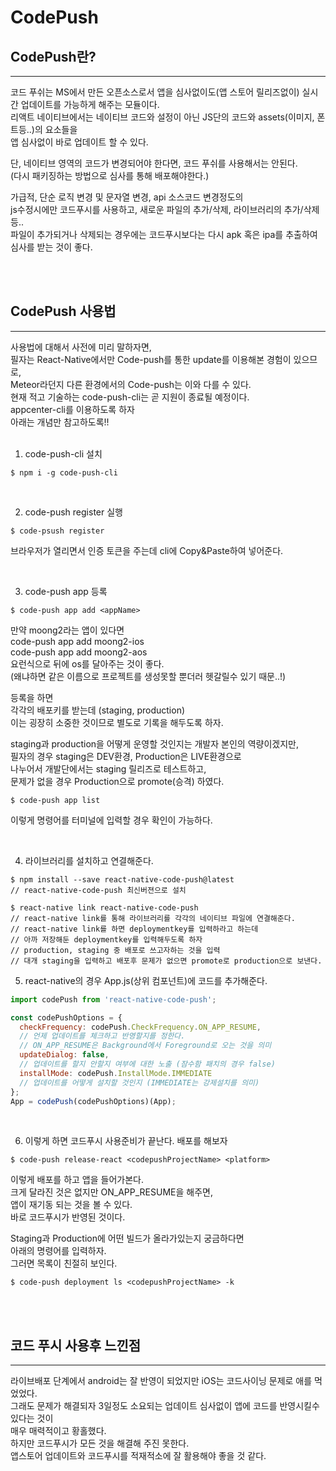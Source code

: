 # CodePush

## CodePush란?

---

코드 푸쉬는 MS에서 만든 오픈소스로서 앱을 심사없이도(앱 스토어 릴리즈없이) 실시간 업데이트를 가능하게 해주는 모듈이다.<br>
리액트 네이티브에서는 네이티브 코드와 설정이 아닌 JS단의 코드와 assets(이미지, 폰트등..)의 요소들을<br>
앱 심사없이 바로 업데이트 할 수 있다.<br>

단, 네이티브 영역의 코드가 변경되어야 한다면, 코드 푸쉬를 사용해서는 안된다.<br>
(다시 패키징하는 방법으로 심사를 통해 배포해야한다.)<br>

가급적, 단순 로직 변경 및 문자열 변경, api 소스코드 변경정도의<br>
js수정시에만 코드푸시를 사용하고, 새로운 파일의 추가/삭제, 라이브러리의 추가/삭제등..<br>
파일이 추가되거나 삭제되는 경우에는 코드푸시보다는 다시 apk 혹은 ipa를 추출하여<br>
심사를 받는 것이 좋다.<br>

<br>
<br>

## CodePush 사용법

---

사용법에 대해서 사전에 미리 말하자면,<br>
필자는 React-Native에서만 Code-push를 통한 update를 이용해본 경험이 있으므로,<br>
Meteor라던지 다른 환경에서의 Code-push는 이와 다를 수 있다.<br>
현재 적고 기술하는 code-push-cli는 곧 지원이 종료될 예정이다.<br>
appcenter-cli를 이용하도록 하자<br>
아래는 개념만 참고하도록!!<br>
<br>

1. code-push-cli 설치

```
$ npm i -g code-push-cli
```

<br>

2. code-push register 실행

```
$ code-psush register
```

브라우저가 열리면서 인증 토큰을 주는데 cli에 Copy&Paste하여 넣어준다.<br>

<br>

3. code-push app 등록

```
$ code-push app add <appName>
```

만약 moong2라는 앱이 있다면<br>
code-push app add moong2-ios<br>
code-push app add moong2-aos<br>
요런식으로 뒤에 os를 달아주는 것이 좋다.<br>
(왜냐하면 같은 이름으로 프로젝트를 생성못할 뿐더러 헷갈릴수 있기 때문..!)<br>

등록을 하면<br>
각각의 배포키를 받는데 (staging, production)<br>
이는 굉장히 소중한 것이므로 별도로 기록을 해두도록 하자.<br>

staging과 production을 어떻게 운영할 것인지는 개발자 본인의 역량이겠지만,<br>
필자의 경우 staging은 DEV환경, Production은 LIVE환경으로<br>
나누어서 개발단에서는 staging 릴리즈로 테스트하고,<br>
문제가 없을 경우 Production으로 promote(승격) 하였다.<br>

```
$ code-push app list
```

이렇게 명령어를 터미널에 입력할 경우 확인이 가능하다.<br>

<br>

4. 라이브러리를 설치하고 연결해준다.

```
$ npm install --save react-native-code-push@latest
// react-native-code-push 최신버젼으로 설치

$ react-native link react-native-code-push
// react-native link를 통해 라이브러리를 각각의 네이티브 파일에 연결해준다.
// react-native link를 하면 deploymentkey를 입력하라고 하는데
// 아까 저장해둔 deploymentkey를 입력해두도록 하자
// production, staging 중 배포로 쓰고자하는 것을 입력
// 대개 staging을 입력하고 배포후 문제가 없으면 promote로 production으로 보낸다.
```

5. react-native의 경우 App.js(상위 컴포넌트)에 코드를 추가해준다.

```js
import codePush from 'react-native-code-push';

const codePushOptions = {
  checkFrequency: codePush.CheckFrequency.ON_APP_RESUME,
  // 언제 업데이트를 체크하고 반영할지를 정한다.
  // ON_APP_RESUME은 Background에서 Foreground로 오는 것을 의미
  updateDialog: false,
  // 업데이트를 할지 안할지 여부에 대한 노출 (잠수함 패치의 경우 false)
  installMode: codePush.InstallMode.IMMEDIATE
  // 업데이트를 어떻게 설치할 것인지 (IMMEDIATE는 강제설치를 의미)
};
App = codePush(codePushOptions)(App);
```

<br>

6. 이렇게 하면 코드푸시 사용준비가 끝난다. 배포를 해보자

```
$ code-push release-react <codepushProjectName> <platform>
```

이렇게 배포를 하고 앱을 들어가본다.<br>
크게 달라진 것은 없지만 ON_APP_RESUME을 해주면,<br>
앱이 재기동 되는 것을 볼 수 있다.<br>
바로 코드푸시가 반영된 것이다.<br>

Staging과 Production에 어떤 빌드가 올라가있는지 궁금하다면<br>
아래의 명령어를 입력하자.<br>
그러면 목록이 친절히 보인다.<br>

```
$ code-push deployment ls <codepushProjectName> -k
```

<br>
<br>

## 코드 푸시 사용후 느낀점

---

라이브배포 단계에서 android는 잘 반영이 되었지만 iOS는 코드사이닝 문제로 애를 먹었었다.<br>
그래도 문제가 해결되자 3일정도 소요되는 업데이트 심사없이 앱에 코드를 반영시킬수 있다는 것이<br>
매우 매력적이고 황홀했다.<br>
하지만 코드푸시가 모든 것을 해결해 주진 못한다.<br>
앱스토어 업데이트와 코드푸시를 적재적소에 잘 활용해야 좋을 것 같다.<br>
